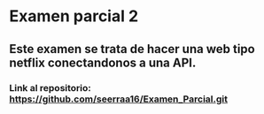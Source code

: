 # Examen parcial 2
## Este examen se trata de hacer una web tipo netflix conectandonos a una API.
### Link al repositorio: https://github.com/seerraa16/Examen_Parcial.git
